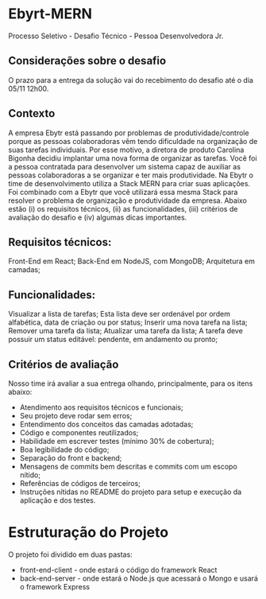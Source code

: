 # Ebyrt-MERN

Processo Seletivo - Desafio Técnico - Pessoa Desenvolvedora Jr.

## Considerações sobre o desafio

O prazo para a entrega da solução vai do recebimento do desafio até o dia 05/11 12h00.

## Contexto

A empresa Ebytr está passando por problemas de produtividade/controle porque as pessoas colaboradoras vêm tendo dificuldade na organização de suas tarefas individuais. Por esse motivo, a diretora de produto Carolina Bigonha decidiu implantar uma nova forma de organizar as tarefas.
Você foi a pessoa contratada para desenvolver um sistema capaz de auxiliar as pessoas colaboradoras a se organizar e ter mais produtividade.
Na Ebytr o time de desenvolvimento utiliza a Stack MERN para criar suas aplicações. Foi combinado com a Ebytr que você utilizará essa mesma Stack para resolver o problema de organização e produtividade da empresa.
Abaixo estão (i) os requisitos técnicos, (ii) as funcionalidades, (iii) critérios de avaliação do desafio e (iv) algumas dicas importantes.

## Requisitos técnicos:
Front-End em React;
Back-End em NodeJS, com MongoDB;
Arquitetura em camadas;

## Funcionalidades:
Visualizar a lista de tarefas;
Esta lista deve ser ordenável por ordem alfabética, data de criação ou por status;
Inserir uma nova tarefa na lista;
Remover uma tarefa da lista;
Atualizar uma tarefa da lista;
A tarefa deve possuir um status editável: pendente, em andamento ou pronto;

## Critérios de avaliação
Nosso time irá avaliar a sua entrega olhando, principalmente, para os itens abaixo:
- Atendimento aos requisitos técnicos e funcionais;
- Seu projeto deve rodar sem erros;
- Entendimento dos conceitos das camadas adotadas;
- Código e componentes reutilizados;
- Habilidade em escrever testes (mínimo 30% de cobertura);
- Boa legibilidade do código;
- Separação do front e backend;
- Mensagens de commits bem descritas e commits com um escopo nítido;
- Referências de códigos de terceiros;
- Instruções nítidas no README do projeto para setup e execução da aplicação e dos testes.

# Estruturação do Projeto

O projeto foi dividido em duas pastas:
- front-end-client - onde estará o código do framework React
- back-end-server - onde estará o Node.js que acessará o Mongo e usará o framework Express

